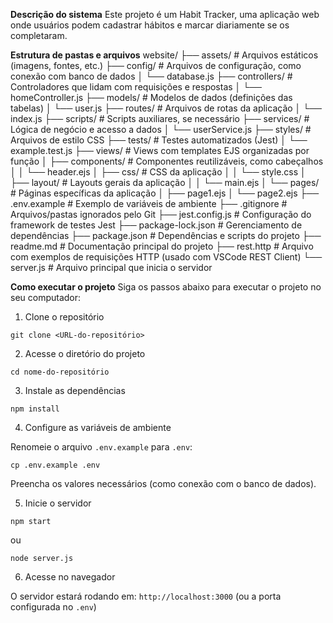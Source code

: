 **Descrição do sistema**
Este projeto é um Habit Tracker, uma aplicação web onde usuários podem cadastrar hábitos e marcar diariamente se os completaram.

**Estrutura de pastas e arquivos**
website/
├── assets/                # Arquivos estáticos (imagens, fontes, etc.)
├── config/                # Arquivos de configuração, como conexão com banco de dados
│   └── database.js
├── controllers/           # Controladores que lidam com requisições e respostas
│   └── homeController.js
├── models/                # Modelos de dados (definições das tabelas)
│   └── user.js
├── routes/                # Arquivos de rotas da aplicação
│   └── index.js
├── scripts/               # Scripts auxiliares, se necessário
├── services/              # Lógica de negócio e acesso a dados
│   └── userService.js
├── styles/                # Arquivos de estilo CSS
├── tests/                 # Testes automatizados (Jest)
│   └── example.test.js
├── views/                 # Views com templates EJS organizadas por função
│   ├── components/        # Componentes reutilizáveis, como cabeçalhos
│   │   └── header.ejs
│   ├── css/               # CSS da aplicação
│   │   └── style.css
│   ├── layout/            # Layouts gerais da aplicação
│   │   └── main.ejs
│   └── pages/             # Páginas específicas da aplicação
│       ├── page1.ejs
│       └── page2.ejs
├── .env.example           # Exemplo de variáveis de ambiente
├── .gitignore             # Arquivos/pastas ignorados pelo Git
├── jest.config.js         # Configuração do framework de testes Jest
├── package-lock.json      # Gerenciamento de dependências
├── package.json           # Dependências e scripts do projeto
├── readme.md              # Documentação principal do projeto
├── rest.http              # Arquivo com exemplos de requisições HTTP (usado com VSCode REST Client)
└── server.js              # Arquivo principal que inicia o servidor

**Como executar o projeto**
Siga os passos abaixo para executar o projeto no seu computador:

1. Clone o repositório
```
git clone <URL-do-repositório>
```

2. Acesse o diretório do projeto
```
cd nome-do-repositório
```

3. Instale as dependências
```
npm install
```

4. Configure as variáveis de ambiente

Renomeie o arquivo `.env.example` para `.env`:
```
cp .env.example .env
```
Preencha os valores necessários (como conexão com o banco de dados).

5. Inicie o servidor
```
npm start
```
ou
```
node server.js
```

6. Acesse no navegador

O servidor estará rodando em:
`http://localhost:3000` (ou a porta configurada no `.env`)
